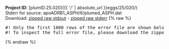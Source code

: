 **Project ID:** [plumID:25.020]({{ '/' | absolute_url }}eggs/25/020/)  
Stderr for source:  apoADRB1_ASPH/6/plumed_ASPH.dat   
Download: [zipped raw stdout](plumed_ASPH.dat.plumed.stdout.txt.zip) - [zipped raw stderr](plumed_ASPH.dat.plumed.stderr.txt.zip) 
{% raw %}
<pre>
#! Only the first 1000 rows of the error file are shown below
#! To inspect the full error file, please download the zipped raw stderr file above
</pre>
{% endraw %}
